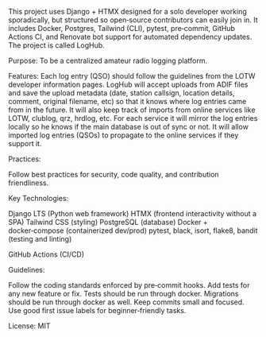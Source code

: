 This project uses Django + HTMX designed for a solo developer working sporadically, but structured so open‑source contributors can easily join in. It includes Docker, Postgres, Tailwind (CLI), pytest, pre‑commit, GitHub Actions CI, and Renovate bot support for automated dependency updates.
The project is called LogHub.

Purpose: To be a centralized amateur radio logging platform.

Features:
Each log entry (QSO) should follow the guidelines from the LOTW developer information pages.
LogHub will accept uploads from ADIF files and save the upload metadata (date, station callsign, location details, comment, original filename, etc) so that it knows where log entries came from in the future.
It will also keep track of imports from online services like LOTW, clublog, qrz, hrdlog, etc. For each service it will mirror the log entries locally so he knows if the main database is out of sync or not.
It will allow imported log entries (QSOs) to propagate to the online services if they support it.

Practices:

Follow best practices for security, code quality, and contribution friendliness.

Key Technologies:

Django LTS (Python web framework)
HTMX (frontend interactivity without a SPA)
Tailwind CSS (styling)
PostgreSQL (database)
Docker + docker‑compose (containerized dev/prod)
pytest, black, isort, flake8, bandit (testing and linting)

GitHub Actions (CI/CD)


Guidelines:

Follow the coding standards enforced by pre‑commit hooks.
Add tests for any new feature or fix. Tests should be run through docker.
Migrations should be run through docker as well.
Keep commits small and focused.
Use good first issue labels for beginner‑friendly tasks.

License: MIT
